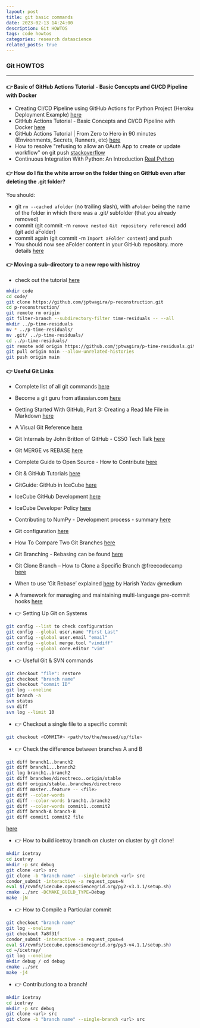 ```yaml
---
layout: post
title: git basic commands
date: 2023-02-13 14:24:00
description: Git HOWTOS
tags: code howtos
categories: research datascience
related_posts: true
---
```


### Git HOWTOS
---

#### 👉 Basic of GitHub Actions Tutorial - Basic Concepts and CI/CD Pipeline with Docker

* Creating CI/CD Pipeline using GitHub Actions for Python Project (Heroku Deployment Example) [here](https://www.youtube.com/watch?v=WTofttoD2xg)
* GitHub Actions Tutorial - Basic Concepts and CI/CD Pipeline with Docker [here](https://www.youtube.com/watch?v=R8_veQiYBjI)
* GitHub Actions Tutorial | From Zero to Hero in 90 minutes (Environments, Secrets, Runners, etc) [here](https://www.youtube.com/watch?v=TLB5MY9BBa4)
* How to resolve "refusing to allow an OAuth App to create or update workflow" on git push [stackoverflow](https://stackoverflow.com/questions/64059610/how-to-resolve-refusing-to-allow-an-oauth-app-to-create-or-update-workflow-on)
* Continuous Integration With Python: An Introduction [Real Python](https://realpython.com/python-continuous-integration/)


#### 👉 How do I fix the white arrow on the folder thing on GitHub even after deleting the .git folder?
You should:

 * git `rm --cached afolder` (no trailing slash), with `aFolder` being the name of the folder in which there was a .git/ subfolder (that you already removed)
 * commit (git commit -m `remove nested Git repository reference`) add (git add aFolder)
 * commit again (git commit -m `Import aFolder content`) and push
 * You should now see aFolder content in your GitHub repository. more details [here](https://stackoverflow.com/questions/66523079/how-do-i-fix-the-white-arrow-on-the-folder-thing-on-github-even-after-deleting-t)


#### 👉 Moving a sub-directory to a new repo with histroy
* check out the tutorial [here](https://www.youtube.com/watch?v=BSVkmpB8M-k)
```.sh
mkdir code
cd code/
git clone https://github.com/jptwagira/p-reconstruction.git
cd p-reconstruction/
git remote rm origin
git filter-branch --subdirectory-filter time-residuals -- --all
mkdir ../p-time-residuals
mv * ../p-time-residuals/
mv .git/ ../p-time-residuals/
cd ../p-time-residuals/
git remote add origin https://github.com/jptwagira/p-time-residuals.git
git pull origin main --allow-unrelated-histories
git push origin main
```

#### 👉 Useful Git Links

* Complete list of all git commands [here](https://git-scm.com/docs)
* Become a git guru from atlassian.com [here](https://www.atlassian.com/git/tutorials)
* Getting Started With GitHub, Part 3: Creating a Read Me File in Markdown [here](https://www.youtube.com/watch?v=yXY3f9jw7fg)
* A Visual Git Reference [here](https://marklodato.github.io/visual-git-guide/index-en.html?no-svg#:~:text=git%20checkout%20HEAD%20%2D%2D%20files,stage%20and%20the%20working%20directory.)
* Git Internals by John Britton of GitHub - CS50 Tech Talk [here](https://www.youtube.com/watch?v=lG90LZotrpo)
* Git MERGE vs REBASE [here](https://www.youtube.com/watch?v=CRlGDDprdOQ)
* Complete Guide to Open Source - How to Contribute [here](https://www.youtube.com/watch?v=yzeVMecydCE)
* Git & GitHub Tutorials [here](https://www.youtube.com/watch?v=xAAmje1H9YM&list=PLeo1K3hjS3usJuxZZUBdjAcilgfQHkRzW)
* GitGuide: GitHub in IceCube [here](https://github.com/icecube/icecube.github.io/wiki/GitGuide%3AGitHub-in-IceCube)
* IceCube GitHub Development [here](https://github.com/icecube/icecube.github.io/wiki)
* IceCube Developer Policy [here](https://github.com/icecube/icecube.github.io/wiki/DeveloperPolicy)
* Contributing to NumPy - Development process - summary [here](https://numpy.org/devdocs/dev/index.html)
* Git configuration [here](https://numpy.org/devdocs/dev/gitwash/configure_git.html)
* How To Compare Two Git Branches [here](https://devconnected.com/how-to-compare-two-git-branches/)
* Git Branching - Rebasing can be found [here](https://git-scm.com/book/en/v2/Git-Branching-Rebasing)
* Git Clone Branch – How to Clone a Specific Branch @freecodecamp [here](https://www.freecodecamp.org/news/git-clone-branch-how-to-clone-a-specific-branch/)
* When to use ‘Git Rebase’ explained [here](https://medium.com/@harishlyadav/when-to-use-git-rebase-explained-3c8192cba5c7) by Harish Yadav @medium

* A framework for managing and maintaining multi-language pre-commit hooks [here](https://pre-commit.com/)


* 👉 Setting Up Git on Systems

```.sh
git config --list to check configuration
git config --global user.name "First Last"
git config --global user.email "email"
git config --global merge.tool "vimdiff"
git config --global core.editor "vim"

```

* 👉 Useful Git & SVN commands

```.sh
git checkout "file": restore
git checkout "branch name"
git checkout "commit ID"
git log --oneline
git branch -a
svn status
svn diff
svn log --limit 10
```

* 👉 Checkout a single file to a specific commit
```.sh
git checkout <COMMIT#> <path/to/the/messed/up/file>
```

* 👉 Check the difference between branches A and B
```.sh
git diff branch1..branch2
git diff branch1...branch2
git log branch1..branch2
git diff branches/directreco..origin/stable
git diff origin/stable..branches/directreco
git diff master..feature -- <file>
git diff --color-words
git diff --color-words branch1..branch2
git diff --color-words commit1..commit2
git diff branch-A branch-B
git diff commit1 commit2 file
```
 [here](https://stackoverflow.com/questions/3338126/how-do-i-diff-the-same-file-between-two-different-commits-on-the-same-branch)

* 👉 How to build icetray branch on cluster on cluster by git clone!

```.sh
mkdir icetray
cd icetray
mkdir -p src debug
git clone <url> src
git clone -b "branch name" --single-branch <url> src
condor_submit -interactive -a request_cpus=N
eval $(/cvmfs/icecube.opensciencegrid.org/py2-v3.1.1/setup.sh)
cmake ../src -DCMAKE_BUILD_TYPE=Debug
make -jN
```

* 👉 How to Compile a Particular commit

```.sh
git checkout "branch name"
git log --oneline
git checkout 7a8f31f
condor_submit -interactive -a request_cpus=4
eval $(/cvmfs/icecube.opensciencegrid.org/py3-v4.1.1/setup.sh)
cd ~/icetray/
git log --oneline
mkdir debug / cd debug
cmake ../src
make -j4
```

* 👉 Contributiong to a branch!

```.sh
mkdir icetray
cd icetray
mkdir -p src debug
git clone <url> src
git clone -b "branch name" --single-branch <url> src
```
